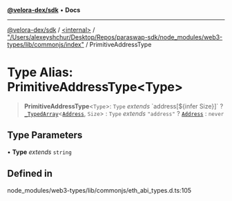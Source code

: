 [**@velora-dex/sdk**](../../../../README.md) • **Docs**

***

[@velora-dex/sdk](../../../../globals.md) / [\<internal\>](../../../README.md) / ["/Users/alexeyshchur/Desktop/Repos/paraswap-sdk/node\_modules/web3-types/lib/commonjs/index"](../README.md) / PrimitiveAddressType

# Type Alias: PrimitiveAddressType\<Type\>

> **PrimitiveAddressType**\<`Type`\>: `Type` *extends* \`address\[$\{infer Size\}\]\` ? [`_TypedArray`](../../../type-aliases/TypedArray.md)\<[`Address`](../../../type-aliases/Address.md), `Size`\> : `Type` *extends* `"address"` ? [`Address`](../../../type-aliases/Address.md) : `never`

## Type Parameters

• **Type** *extends* `string`

## Defined in

node\_modules/web3-types/lib/commonjs/eth\_abi\_types.d.ts:105
